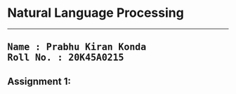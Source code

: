 # Natural Language Processing
---
<kbd>Name : Prabhu Kiran Konda</kbd>  
<kbd>Roll No. : 20K45A0215</kbd>
---
## Assignment 1:  

